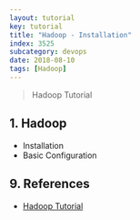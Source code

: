 ```yaml
---
layout: tutorial
key: tutorial
title: "Hadoop - Installation"
index: 3525
subcategory: devops
date: 2018-08-10
tags: [Hadoop]
---
```


> Hadoop Tutorial

## 1. Hadoop
* Installation
* Basic Configuration


## 9. References
* [Hadoop Tutorial](https://www.tutorialspoint.com/hadoop/index.htm)
